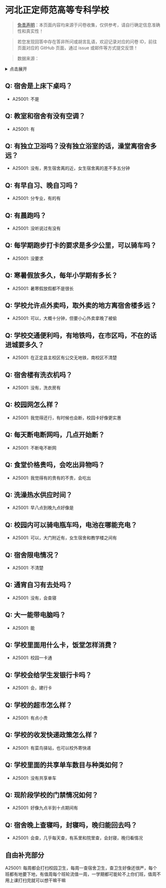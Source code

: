 # 河北正定师范高等专科学校

> [免责声明](https://colleges.chat/#_3)：本页面内容均来源于问卷收集，仅供参考，请自行确定信息准确性和真实性！

> 若您发现回答中存在答非所问或胡言乱语，欢迎记录对应的问卷 ID，前往页面对应的 GitHub 页面，通过 issue 或邮件等方式提交反馈！

> 数据来源：

<details><summary>点击展开</summary>
<ul>
<li>A25001: 匿名 (2024 年 06 月)</li>
</ul>
</details>

## Q: 宿舍是上床下桌吗？

- A25001: 不是

## Q: 教室和宿舍有没有空调？

- A25001: 有

## Q: 有独立卫浴吗？没有独立浴室的话，澡堂离宿舍多远？

- A25001: 没有，男生宿舍离的近，女生宿舍离的差不多五分钟

## Q: 有早自习、晚自习吗？

- A25001: 分专业，有的有

## Q: 有晨跑吗？

- A25001: 没听说过有没有

## Q: 每学期跑步打卡的要求是多少公里，可以骑车吗？

- A25001: 没要求

## Q: 寒暑假放多久，每年小学期有多长？

- A25001: 暑寒假放假都不是很长

## Q: 学校允许点外卖吗，取外卖的地方离宿舍楼多远？

- A25001: 可以，大概十分钟，但要小心外卖拿晚了被偷

## Q: 学校交通便利吗，有地铁吗，在市区吗，不在的话进城要多久？

- A25001: 在正定县主校区有公交无地铁，南校区不清楚

## Q: 宿舍楼有洗衣机吗？

- A25001: 没有，洗衣房有

## Q: 校园网怎么样？

- A25001: 我觉得还行，有时候也会断，校园卡好像更实惠

## Q: 每天断电断网吗，几点开始断？

- A25001: 不断电不断网

## Q: 食堂价格贵吗，会吃出异物吗？

- A25001: 我觉得有的贵有的不贵，会吃出

## Q: 洗澡热水供应时间？

- A25001: 早八点到晚九点好像是

## Q: 校园内可以骑电瓶车吗，电池在哪能充电？

- A25001: 可以，大门附近有，女生宿舍和教学楼之间有

## Q: 宿舍限电情况？

- A25001: 不清楚

## Q: 通宵自习有去处吗？

- A25001: 没有，会查寝

## Q: 大一能带电脑吗？

- A25001: 能

## Q: 学校里面用什么卡，饭堂怎样消费？

- A25001: 校园一卡通

## Q: 学校会给学生发银行卡吗？

- A25001: 会，建行卡

## Q: 学校的超市怎么样？

- A25001: 有点小贵

## Q: 学校的收发快递政策怎么样？

- A25001: 有菜鸟驿站，也可以校外寄快递

## Q: 学校里面的共享单车数目与种类如何？

- A25001: 没有共享单车

## Q: 现阶段学校的门禁情况如何？

- A25001: 好像九点半到十点期间有

## Q: 宿舍晚上查寝吗，封寝吗，晚归能回去吗？

- A25001: 会查，几乎每天查，有系里和院里查，会封寝，晚归看情况

## 自由补充部分

A25001: 每周都会打扫校园卫生，每周一查宿舍卫生，查卫生好像还很严，每个班都有地要下地，有值周每个班轮流值一周，一学期都可能轮不上你们班，值周不用上课打扫完就可以想干嘛干嘛